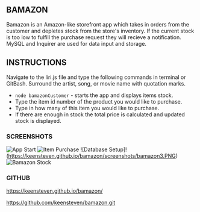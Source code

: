 ## BAMAZON

Bamazon is an Amazon-like storefront app which takes in orders from the customer and depletes stock from the store's inventory. If the current stock is too low to fulfill the purchase request they will recieve a notification. MySQL and Inquirer are used for data input and storage.

## INSTRUCTIONS

Navigate to the liri.js file and type the following commands in terminal or GitBash. Surround the artist, song, or movie name with quotation marks.

   * `node bamazonCustomer` - starts the app and displays items stock.
   * Type the item id number of the product you would like to purchase.
   * Type in how many of this item you would like to purchase.
   * If there are enough in stock the total price is calculated and updated stock is displayed.
   
### SCREENSHOTS
![App Start](https://keensteven.github.io/bamazon/screenshots/bamazon1.PNG)
![Item Purchase](https://keensteven.github.io/bamazon/screenshots/bamazon2.PNG)
![Database Setup]!(https://keensteven.github.io/bamazon/screenshots/bamazon3.PNG)
![Bamazon Stock](https://keensteven.github.io/bamazon/screenshots/bamazon4.png)

### GITHUB
https://keensteven.github.io/bamazon/

https://github.com/keensteven/bamazon.git
